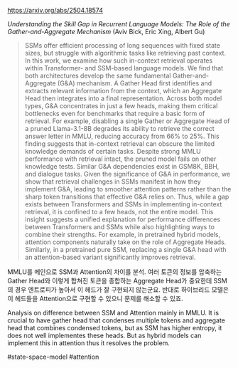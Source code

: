 https://arxiv.org/abs/2504.18574

*Understanding the Skill Gap in Recurrent Language Models: The Role of the Gather-and-Aggregate Mechanism* (Aviv Bick, Eric Xing, Albert Gu)

> SSMs offer efficient processing of long sequences with fixed state sizes, but struggle with algorithmic tasks like retrieving past context. In this work, we examine how such in-context retrieval operates within Transformer- and SSM-based language models. We find that both architectures develop the same fundamental Gather-and-Aggregate (G&A) mechanism. A Gather Head first identifies and extracts relevant information from the context, which an Aggregate Head then integrates into a final representation. Across both model types, G&A concentrates in just a few heads, making them critical bottlenecks even for benchmarks that require a basic form of retrieval. For example, disabling a single Gather or Aggregate Head of a pruned Llama-3.1-8B degrades its ability to retrieve the correct answer letter in MMLU, reducing accuracy from 66% to 25%. This finding suggests that in-context retrieval can obscure the limited knowledge demands of certain tasks. Despite strong MMLU performance with retrieval intact, the pruned model fails on other knowledge tests. Similar G&A dependencies exist in GSM8K, BBH, and dialogue tasks. Given the significance of G&A in performance, we show that retrieval challenges in SSMs manifest in how they implement G&A, leading to smoother attention patterns rather than the sharp token transitions that effective G&A relies on. Thus, while a gap exists between Transformers and SSMs in implementing in-context retrieval, it is confined to a few heads, not the entire model. This insight suggests a unified explanation for performance differences between Transformers and SSMs while also highlighting ways to combine their strengths. For example, in pretrained hybrid models, attention components naturally take on the role of Aggregate Heads. Similarly, in a pretrained pure SSM, replacing a single G&A head with an attention-based variant significantly improves retrieval.

MMLU를 메인으로 SSM과 Attention의 차이를 분석. 여러 토큰의 정보를 압축하는 Gather Head와 이렇게 합쳐진 토큰을 종합하는 Aggregate Head가 중요한데 SSM의 경우 엔트로피가 높아서 이 헤드가 잘 구현되지 않는군요. 반대로 하이브리드 모델은 이 헤드들을 Attention으로 구현할 수 있으니 문제를 해소할 수 있죠.

<english>
Analysis on difference between SSM and Attention mainly in MMLU. It is crucial to have gather head that condenses multiple tokens and aggregate head that combines condensed tokens, but as SSM has higher entropy, it does not well implementes these heads. But as hybrid models can implement this in attention thus it resolves the problem.
</english>

#state-space-model #attention 